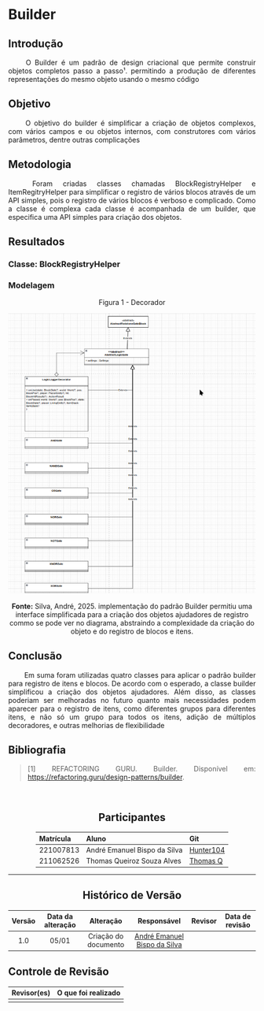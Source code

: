 # Builder

## Introdução

<div align="justify">&emsp;&emsp;
O Builder é um padrão de design criacional que permite construir objetos completos passo a passo¹. permitindo a produção de diferentes representações do mesmo objeto usando o mesmo código
</div>

## Objetivo

<div align="justify">&emsp;&emsp;
O objetivo do builder é simplificar a criação de objetos complexos, com vários campos e ou objetos internos, com construtores com vários parâmetros, dentre outras complicações
</div>

## Metodologia

<div align="justify">&emsp;&emsp; Foram criadas classes chamadas BlockRegistryHelper e ItemRegitryHelper para simplificar o registro de vários blocos através de um API simples, pois o registro de vários blocos é verboso e complicado. Como a classe é complexa cada classe é acompanhada de um builder, que especifica uma API simples para criação dos objetos.

## Resultados

### Classe: BlockRegistryHelper

### Modelagem

<center>
Figura 1 - Decorador

![Modelagem - Decorador](https://raw.githubusercontent.com/UnBArqDsw2024-2/2024.2_G1_Logic_Thinkering_Entrega_03/refs/heads/main/assets/decorador.png)

<b>Fonte:</b> Silva, André, 2025.
implementação do padrão Builder permitiu uma interface simplificada para a criação dos objetos ajudadores de registro commo se pode ver no diagrama, abstraindo a complexidade da criação do objeto e do registro de blocos e itens.

</center>

## Conclusão

<!--
-   **Resuma os pontos principais do trabalho.**
-   **Avalie se os objetivos foram alcançados e o impacto do trabalho.**
-   **Apresente perspectivas para melhorias ou trabalhos futuros.**
-->

<div align="justify">&emsp;&emsp;
Em suma foram utilizadas quatro classes para aplicar o padrão builder para registro de itens e blocos. De acordo com o esperado, a classe builder simplificou a criação dos objetos ajudadores. Além disso, as classes poderiam ser melhoradas no futuro quanto mais necessidades podem aparecer para o registro de itens, como diferentes grupos para diferentes itens, e não só um grupo para todos os itens, adição de múltiplos decoradores, e outras melhorias de flexibilidade
</div>

## Bibliografia

<!-- - **Altere!**-->

> [1] REFACTORING GURU. Builder. Disponível em: <https://refactoring.guru/design-patterns/builder>.

‌

<center>

## Participantes

</center>

<!-- de preferência: em ordem alfabética, seguindo o exemplo: -->

<div style="margin: 0 auto; width: fit-content;">

| Matrícula | Aluno                        | Git                                       |
| --------- | ---------------------------- | ----------------------------------------- |
| 221007813 | André Emanuel Bispo da Silva | [Hunter104](https://github.com/Hunter104) |
| 211062526 | Thomas Queiroz Souza Alves   | [Thomas Q](https://github.com/Hunter104)  |

</div>

---

<center>

## Histórico de Versão

</center>

<!-- Lembre de alterar a data -->
<!-- É PRA POR O NOME, NÃO O USER DO GITHUB -->

<div style="margin: 0 auto; width: fit-content;">

| Versão | Data da alteração |      Alteração       |                         Responsável                          | Revisor | Data de revisão |
| :----: | :---------------: | :------------------: | :----------------------------------------------------------: | :-----: | :-------------: |
|  1.0   |       05/01       | Criação do documento | [André Emanuel Bispo da Silva](https://github.com/Hunter104) |         |                 |

</div>

## Controle de Revisão

| Revisor(es) | O que foi realizado |
| :---------: | :-----------------: |
|             |                     |
